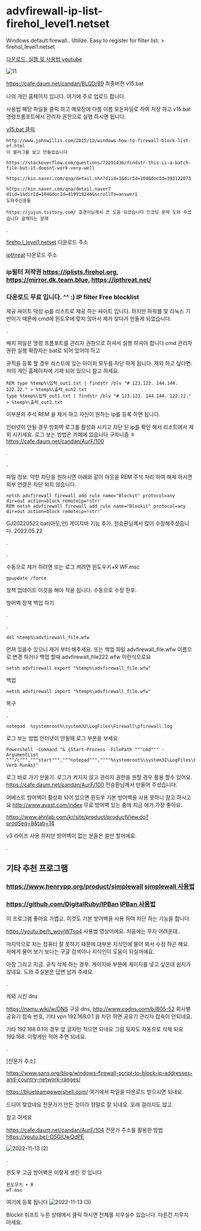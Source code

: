 # advfirewall-ip-list-firehol_level1.netset
Windows default firewall.. Utilize. Easy to register for filter list. > firehol_level1.netset

[다운로드, 실행 및 사용법 youtube](https://youtu.be/W_InIAXNEx8)

![11](https://user-images.githubusercontent.com/1571600/169641629-b1fe40a7-03bc-4e7f-a19f-5c0f9d8dbfcd.png)

https://cafe.daum.net/candan/BLQD/89 최종버전 v15.bat

나의 개인 홈페이지 입니다. 여기에 주로 업로드 합니다.

사용법 해당 파일을 클릭 하고 메모장에 다름 이름 모든파일로 하여 저장 하고 v15.bat 명령프롬포트에서 관리자 권한으로 실행 하시면 됩니다.

[v15.bat 클릭](https://github.com/oklokl/advfirewall-ip-list-firehol_level1.netset/blob/main/v15.bat)

```
http://www.johnwillis.com/2015/12/windows-how-to-firewall-block-list-of.html
이 블러그를 보고 만들었습니다

https://stackoverflow.com/questions/72291436/findstr-this-is-a-batch-file-but-it-doesnt-work-very-well

https://kin.naver.com/qna/detail.nhn?d1id=1&dirId=104&docId=393122073

https://kin.naver.com/qna/detail.naver?d1id=1&dirId=104&docId=419918246&scrollTo=answer1
도와주신분들

https://jujun.tistory.com/ 호경이님께서 큰 도움 되셨습니다 인코딩 문제 도와 주셨습니다 글깨지는 문제 
```

.

[fireho
l_level1.netset](https://iplists.firehol.org/files/firehol_level1.netset) 다운로드 주소

[ipthreat](https://lists.ipthreat.net/file/ipthreat-lists/threat/threat-100.txt) 다운로드 주소

### ip필터 저작권 https://iplists.firehol.org, https://mirror.dk.team.blue, https://ipthreat.net/

### 다운로드 무료 입니다. ^^ :) IP filter Free blocklist

제공 싸이트 악성 ip를 리스트로 제공 하는 싸이트 입니다. 하지만 파워쉘 및 리눅스 기반이기 때문에 cmd에 윈도우에 맞지 않아서 제가 찾다가 만들게 되었습니다.

.

배치 파일은 명령 프롬포트를 관리자 권한으로 하셔서 실행 하셔야 합니다 cmd 관리자 권한 실행 확장자는 bat로 되어 있어야 하고 

규칙을 등록 할 경우 리스트에 있는 아이피 모두를 차단 하게 됩니다. 제외 하고 싶다면. 저의 개인 홈페이지에 기제 되어 있으니 참고 하세요.

```
REM type %temp%\입력_out1.txt | findstr /blv "# 123.123. 144.144. 122.22." > %temp%\출력_out2.txt
type %temp%\입력_out1.txt | findstr /blv "# 123.123. 144.144. 122.22." > %temp%\출력_out2.txt
```

이부분의 주석 REM 을 제거 하고 자신이 원하는 ip를 등록 하면 됩니다.

인터넷이 안될 경우 방화벽 로그를 활성화 시키고 차단 된 ip를 확인 해서 리스트에서 제외 시키세요. 로그 보는 방법은 카페에 있습니다 구차니즘 ㅎ https://cafe.daum.net/candan/AurF/100

.

.

파일 정보. 약한 차단을 원하시면 아래와 같이 아웃을 REM 주석 처리 하여 해제 하시면 외부 연결은 차단 되지 않습니다.

```
netsh advfirewall firewall add rule name="Blockit" protocol=any dir=out action=block remoteip=!str!`
REM netsh advfirewall firewall add rule name="Blockit" protocol=any dir=out action=block remoteip=!str!`
```

GJ20220522.bat(아웃,인) 게이지바 기능 추가. 전승환님께서 많이 수정해주셨습니다. 2022.05.22

.

.

수동으로 제거 하려면 또는 로그 켜려면 윈도우키+R  WF.msc 

```
gpupdate /force 
```

정책 업데이트 이것을 해야 적용 됩니다. 수동으로 수정 한후.

방어벽 정책 백업 하기

.

.
```
del %temp%\advfirewall_file.wfw
```
먼져 있을수 있으니 제거 부터 해주세요. 또는 백업 파일 advfirewall_file.wfw 이름으로 변경 하거나 백업 할때 advfirewall_file222.wfw 이런식으로요
```
netsh advfirewall export "%temp%\advfirewall_file.wfw"
```
백업


```
netsh advfirewall import "%temp%\advfirewall_file.wfw"
```
복구


.

```
notepad  %systemroot%\system32\LogFiles\Firewall\pfirewall.log
```
로그 보는 방법 인터넷이 안될때 로그 부분을 보세요.

```
Powershell -Command "& {Start-Process -FilePath """cmd""" -ArgumentList """/c""","""start""","""notepad""",""""%systemroot%\system32\LogFiles\Firewall\pfirewall.log""""-Verb RunAs}"
```
로그 바로 가기 만들기. 로그가 켜지지 않고 관리자 권한을 원할 경우 활용 할수 있어요. https://cafe.daum.net/candan/AurF/100 전승환님께서 만들어 주셨습니다.

어베스트 방어벽이 활성화 되어 있으면 윈도우 기본 방어벽을 사용 못하니 참고 하시고요 http://www.avast.com/index 무료 방어벽 있는 중에 지금 애가 가장 좋아요.

https://www.ahnlab.com/kr/site/product/productView.do?prodSeq=8&tab=14 

v3 라이프 사용 하지만 방어벽이 없는 분들은 쓸만 할꺼에요.

.

## 기타 추천 프로그램

### https://www.henrypp.org/product/simplewall [simplewall 사용법](https://cafe.daum.net/candan/AurF/74)

### https://github.com/DigitalRuby/IPBan [IPBan 사용법](https://cafe.daum.net/candan/BLQD/88)

이 프로그램 좋아요 가볍고. 이것도 기본 방어벽을 사용 하여 차단 하는 기능을 합니다.

https://youtu.be/h_woyjWTsq4 사용법 영상이에요. 처음에는 무지 어려운대.. 


마지막으로 저는 컴퓨터 잘 못하기 때문에 대부분 지식인에 물어 봐서 수정 하곤 해요. 저에게 물어 보기 보다는 구글 검색이나 지식인이 도움이 되실꺼에요.

아참 그리고 지금. 규칙 삭제 하는 경우. 게이지바 부분에 게이지를 넣고 싶은대 쉽지가 않네요. 도와 주실분은 답변 남겨 주세요.

.

제외 시킨 dns

https://namu.wiki/w/DNS 구글 dns, http://www.codns.com/b/B05-52 회사별 공유기 접속 번호, 기타 vpn 192.168.0.1 을 차단 하면 공유기 관리자 접속이 안되네요.

기타 192.168.0.1의 경우 앞 글자만 적으면 되네요 그럼 뒷자도 자동으로 삭제 되요 192.168. 이렇게만 적어 주면 되네요.

.

[전문가 주소]

https://www.sans.org/blog/windows-firewall-script-to-block-ip-addresses-and-country-network-ranges/

https://blueteampowershell.com/  여기에서 파일을 다운로드 받으시면 되네요.

드디어 찾았네요 전문가가 만든 것이라 정말로 잘 되네요. 오래 걸리지도 않고. 

참고 하세요

https://cafe.daum.net/candan/AurF/104 전문가 주소를 활용한 방법 https://youtu.be/-D5GlUwQdPE

![2022-11-13 (2)](https://user-images.githubusercontent.com/1571600/201519839-d818e201-1654-476b-a502-11e74a19a7f2.png)

.

윈도우 고급 방어벽은 이렇게 생긴 것 입니다

```
윈도우키 + R 
wf.msc
```

여기에 등록 됩니다
![2022-11-13 (3)](https://user-images.githubusercontent.com/1571600/201519899-14538a63-e07d-45d5-9c75-74cdb2b1ef47.png)

Blockit 쉬프트 누른 상태에서 클릭 하시면 전체를 지우실수 있습니다. 다른건 지우지 마세요.
